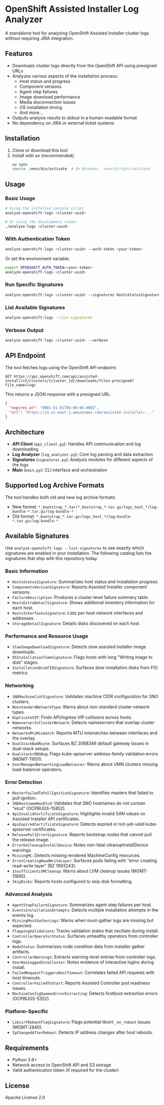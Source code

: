 # OpenShift Assisted Installer Log Analyzer

A standalone tool for analyzing OpenShift Assisted Installer cluster logs without requiring JIRA integration.

## Features

- Downloads cluster logs directly from the OpenShift API using presigned URLs
- Analyzes various aspects of the installation process:
  - Host status and progress
  - Component versions
  - Agent step failures
  - Image download performance
  - Media disconnection issues
  - OS installation timing
  - And more...
- Outputs analysis results to stdout in a human-readable format
- No dependency on JIRA or external ticket systems

## Installation

1. Clone or download this tool
2. Install with uv (recommended):
   ```bash
   uv sync
   source .venv/bin/activate  # On Windows: .venv\Scripts\activate
   ```

## Usage

### Basic Usage

```bash
# Using the installed console script
analyze-openshift-logs <cluster-uuid>

# Or using the development runner
./analyze-logs <cluster-uuid>
```

### With Authentication Token

```bash
analyze-openshift-logs <cluster-uuid> --auth-token <your-token>
```

Or set the environment variable:
```bash
export OPENSHIFT_AUTH_TOKEN=<your-token>
analyze-openshift-logs <cluster-uuid>
```

### Run Specific Signatures

```bash
analyze-openshift-logs <cluster-uuid> --signatures HostsStatusSignature AgentStepFailureSignature
```

### List Available Signatures

```bash
analyze-openshift-logs --list-signatures
```

### Verbose Output

```bash
analyze-openshift-logs <cluster-uuid> --verbose
```

## API Endpoint

The tool fetches logs using the OpenShift API endpoint:
```
GET https://api.openshift.com/api/assisted-install/v2/clusters/{cluster_id}/downloads/files-presigned?file_name=logs
```

This returns a JSON response with a presigned URL:
```json
{
  "expires_at": "0001-01-01T00:00:00.000Z",
  "url": "https://s3.us-east-1.amazonaws.com/assisted-installer/..."
}
```

## Architecture

- **API Client** (`api_client.py`): Handles API communication and log downloading
- **Log Analyzer** (`log_analyzer.py`): Core log parsing and data extraction
- **Signatures** (`signatures.py`): Analysis modules for different aspects of the logs
- **Main** (`main.py`): CLI interface and orchestration

## Supported Log Archive Formats

The tool handles both old and new log archive formats:
- New format: `*_bootstrap_*.tar/*_bootstrap_*.tar.gz/logs_host_*/log-bundle-*.tar.gz/log-bundle-*`
- Old format: `*_bootstrap_*.tar.gz/logs_host_*/log-bundle-*.tar.gz/log-bundle-*`

## Available Signatures

Use `analyze-openshift-logs --list-signatures` to see exactly which signatures are enabled in your installation. The following catalog lists the signatures that ship with this repository today.

### Basic Information

- `HostsStatusSignature`: Summarizes host status and installation progress.
- `ComponentsVersionSignature`: Reports Assisted Installer component versions.
- `FailureDescription`: Produces a cluster-level failure summary table.
- `HostsExtraDetailSignature`: Shows additional inventory information for each host.
- `HostsInterfacesSignature`: Lists per-host network interfaces and addresses.
- `StorageDetailSignature`: Details disks discovered on each host.

### Performance and Resource Usage

- `SlowImageDownloadSignature`: Detects slow assisted installer image downloads.
- `OSInstallationTimeSignature`: Flags hosts with long "Writing image to disk" stages.
- `InstallationDiskFIOSignature`: Surfaces slow installation disks from FIO metrics.

### Networking

- `SNOMachineCidrSignature`: Validates machine CIDR configuration for SNO clusters.
- `NonstandardNetworkType`: Warns about non-standard cluster network types.
- `DuplicateVIP`: Finds API/ingress VIP collisions across hosts.
- `NameserverInClusterNetwork`: Detects nameservers that overlap cluster networks.
- `NetworksMtuMismatch`: Reports MTU mismatches between interfaces and the overlay.
- `DualStackBadRoute`: Surfaces BZ 2088346 default gateway issues in dual-stack setups.
- `DualstackrDNSBug`: Flags kube-apiserver address-family validation errors (MGMT-11651).
- `UserManagedNetworkingLoadBalancer`: Warns about UMN clusters missing load-balancer operators.

### Error Detection

- `MasterFailedToPullIgnitionSignature`: Identifies masters that failed to pull ignition.
- `SNOHostnameHasEtcd`: Validates that SNO hostnames do not contain "etcd" (OCPBUGS-15852).
- `ApiInvalidCertificateSignature`: Highlights invalid SAN values on Assisted Installer API certificates.
- `ApiExpiredCertificateSignature`: Detects expired or not-yet-valid kube-apiserver certificates.
- `ReleasePullErrorSignature`: Reports bootstrap nodes that cannot pull the release image.
- `ErrorOnCleanupInstallDevice`: Notes non-fatal cleanupInstallDevice warnings.
- `MissingMC`: Detects missing rendered MachineConfig resources.
- `ErrorCreatingReadWriteLayer`: Surfaces pods failing with "error creating read-write layer" (BZ 1993243).
- `InsufficientLVMCleanup`: Warns about LVM cleanup issues (MGMT-11695).
- `SkipDisks`: Reports hosts configured to skip disk formatting.

### Advanced Analysis

- `AgentStepFailureSignature`: Summarizes agent step failures per host.
- `EventsInstallationAttempts`: Detects multiple installation attempts in the events log.
- `MissingMustGatherLogs`: Warns when must-gather logs are missing but expected.
- `FlappingValidations`: Tracks validation states that oscillate during install.
- `ControllerOperatorStatus`: Surfaces unhealthy operators from controller logs.
- `NodeStatus`: Summarizes node condition data from installer gather artifacts.
- `ControllerWarnings`: Extracts warning-level entries from controller logs.
- `UserHasLoggedIntoCluster`: Notes evidence of interactive logins during install.
- `FailedRequestTriggersHostTimeout`: Correlates failed API requests with host timeouts.
- `ControllerFailedToStart`: Reports Assisted Controller pod readiness issues.
- `MachineConfigDaemonErrorExtracting`: Detects firstboot extraction errors (OCPBUGS-5352).

### Platform-Specific

- `LibvirtRebootFlagSignature`: Flags potential libvirt `_on_reboot` issues (MGMT-2840).
- `IpChangedAfterReboot`: Detects IP address changes after host reboots.

## Requirements

- Python 3.8+
- Network access to OpenShift API and S3 storage
- Valid authentication token (if required for the cluster)

## License

Apache License 2.0
